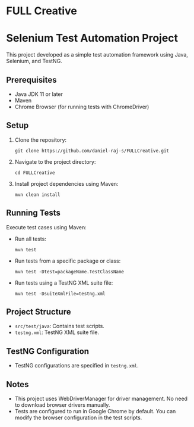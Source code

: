 # FULL Creative

# Selenium Test Automation Project

This project developed as a simple test automation framework using Java, Selenium, and TestNG.

## Prerequisites

- Java JDK 11 or later
- Maven
- Chrome Browser (for running tests with ChromeDriver)

## Setup

1. Clone the repository:
   ```
   git clone https://github.com/daniel-raj-s/FULLCreative.git
   ```

2. Navigate to the project directory:
   ```
   cd FULLCreative
   ```

3. Install project dependencies using Maven:
   ```
   mvn clean install
   ```

## Running Tests

Execute test cases using Maven:

- Run all tests:
  ```
  mvn test
  ```

- Run tests from a specific package or class:
  ```
  mvn test -Dtest=packageName.TestClassName
  ```

- Run tests using a TestNG XML suite file:
  ```
  mvn test -DsuiteXmlFile=testng.xml
  ```

## Project Structure

- `src/test/java`: Contains test scripts.
- `testng.xml`:  TestNG XML suite file.

## TestNG Configuration

- TestNG configurations are specified in `testng.xml`.

## Notes

- This project uses WebDriverManager for driver management. No need to download browser drivers manually.
- Tests are configured to run in Google Chrome by default. You can modify the browser configuration in the test scripts.
